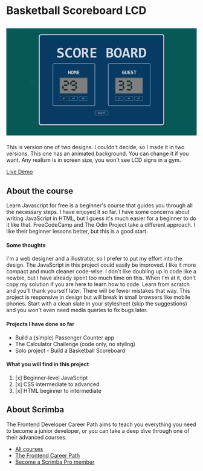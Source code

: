 # Basketball Scoreboard LCD

## ![SCOREBOARD WITH LCD DIGITS](https://github.com/BetiseMe/counterLCD/blob/main/bbslcd.gif?raw=true)

This is version one of two designs. I couldn't decide, so I made it in two versions. This one has an animated background. You can change it if you want. Any realism is in screen size, you won't see LCD signs in a gym.

[Live Demo](https://lcdscore.netlify.app/)

## About the course

Learn Javascript for free is a beginner's course that guides you through all the necessary steps. I have enjoyed it so far. I have some concerns about writing JavaScript in HTML, but I guess it's much easier for a beginner to do it like that. FreeCodeCamp and The Odin Project take a different approach. I like their beginner lessons better, but this is a good start.

#### Some thoughts

I'm a web designer and a illustrator, so I prefer to put my effort into the design. The JavaScript in this project could easily be improved. I like it more compact and much cleaner code-wise. I don't like doubling up in code like a newbie, but I have already spent too much time on this. When I'm at it, don't copy my solution if you are here to learn how to code. Learn from scratch and you'll thank yourself later. There will be fewer mistakes that way. This project is responsive in design but will break in small browsers like mobile phones. Start with a clean slate in your stylesheet (skip the suggestions) and you won't even need media queries to fix bugs later.

#### Projects I have done so far

- Build a (simple) Passenger Counter app
- The Calculator Challenge (code only, no styling)
- Solo project - Build a Basketball Scoreboard

#### What you will find in this project

1.  [x] Beginner-level JavaScript
2.  [x] CSS intermediate to advanced
3.  [x] HTML beginner to intermediate

## About Scrimba

The Frontend Developer Career Path aims to teach you everything you need to become a junior developer, or you can take a deep dive through one of their advanced courses.

- [All courses](https://scrimba.com/allcourses)
- [The Frontend Career Path](https://scrimba.com/learn/frontend)
- [Become a Scrimba Pro member](https://scrimba.com/pricing)
